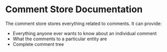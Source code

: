 # Comment Store Documentation

The comment store stores everything related to comments. It can provide:

- Everything anyone ever wants to know about an individual comment
- What the comments to a particular entity are
- Complete comment tree


